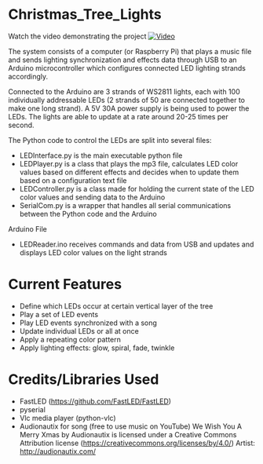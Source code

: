 # Christmas_Tree_Lights
Watch the video demonstrating the project
[![Video](https://i.ytimg.com/vi/DiNhDXpTWDw/hqdefault.jpg?sqp=-oaymwEjCPYBEIoBSFryq4qpAxUIARUAAAAAGAElAADIQj0AgKJDeAE=&rs=AOn4CLDUJtWhysvL5qJiwSRvviOEOSzPIQ)](https://www.youtube.com/watch?v=DiNhDXpTWDw)

The system consists of a computer (or Raspberry Pi) that plays a music file and sends lighting synchronization and effects data through USB to an Arduino microcontroller which configures connected LED lighting strands accordingly.

Connected to the Arduino are 3 strands of WS2811 lights, each with 100 individually addressable LEDs (2 strands of 50 are connected together to make one long strand).  A 5V 30A power supply is being used to power the LEDs.  The lights are able to update at a rate around 20-25 times per second.

The Python code to control the LEDs are split into several files:
- LEDInterface.py is the main executable python file
- LEDPlayer.py is a class that plays the mp3 file, calculates LED color values based on different effects and decides when to update them based on a configuration text file
- LEDController.py is a class made for holding the current state of the LED color values and sending data to the Arduino
- SerialCom.py is a wrapper that handles all serial communications between the Python code and the Arduino

Arduino File
- LEDReader.ino receives commands and data from USB and updates and displays LED color values on the light strands

# Current Features
- Define which LEDs occur at certain vertical layer of the tree
- Play a set of LED events
- Play LED events synchronized with a song
- Update individual LEDs or all at once
- Apply a repeating color pattern
- Apply lighting effects: glow, spiral, fade, twinkle

# Credits/Libraries Used
- FastLED (https://github.com/FastLED/FastLED)
- pyserial
- Vlc media player (python-vlc)
- Audionautix for song (free to use music on YouTube) We Wish You A Merry Xmas by Audionautix is licensed under a Creative Commons Attribution license (https://creativecommons.org/licenses/by/4.0/) Artist: http://audionautix.com/